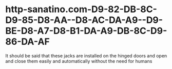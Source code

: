 # http-sanatino.com-D9-82-DB-8C-D9-85-D8-AA--D8-AC-DA-A9--D9-BE-D8-A7-D8-B1-DA-A9-DB-8C-D9-86-DA-AF
It should be said that these jacks are installed on the hinged doors and open and close them easily and automatically without the need for humans
